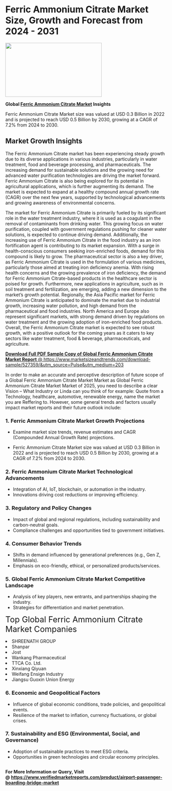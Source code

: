 <H1>Ferric Ammonium Citrate Market Size, Growth and Forecast from 2024 - 2031</H1><img class="aligncenter size-medium wp-image-584254" src="https://thirdeyenews.in/wp-content/uploads/2024/09/Global-Market-Research-300x168.jpeg" alt="" width="300" height="168" /><p><strong>Global&nbsp;<a href="https://www.marketsizeandtrends.com/download-sample/527359/&amp;utm_source=Pulse&amp;utm_medium=203">Ferric Ammonium Citrate Market</a> Insights</strong></p><p>Ferric Ammonium Citrate Market size was valued at USD 0.3 Billion in 2022 and is projected to reach USD 0.5 Billion by 2030, growing at a CAGR of 7.2% from 2024 to 2030.</p><p><h2>Market Growth Insights</h2> <p>The Ferric Ammonium Citrate market has been experiencing steady growth due to its diverse applications in various industries, particularly in water treatment, food and beverage processing, and pharmaceuticals. The increasing demand for sustainable solutions and the growing need for advanced water purification technologies are driving the market forward. Ferric Ammonium Citrate is also being explored for its potential in agricultural applications, which is further augmenting its demand. The market is expected to expand at a healthy compound annual growth rate (CAGR) over the next few years, supported by technological advancements and growing awareness of environmental concerns.</p> <p><a href="#"></a></p> <p>The market for Ferric Ammonium Citrate is primarily fueled by its significant role in the water treatment industry, where it is used as a coagulant in the removal of contaminants from drinking water. This growing focus on water purification, coupled with government regulations pushing for cleaner water solutions, is expected to continue driving demand. Additionally, the increasing use of Ferric Ammonium Citrate in the food industry as an iron fortification agent is contributing to its market expansion. With a surge in health-conscious consumers seeking iron-enriched foods, demand for this compound is likely to grow. The pharmaceutical sector is also a key driver, as Ferric Ammonium Citrate is used in the formulation of various medicines, particularly those aimed at treating iron deficiency anemia. With rising health concerns and the growing prevalence of iron deficiency, the demand for Ferric Ammonium Citrate-based products in the healthcare sector is poised for growth. Furthermore, new applications in agriculture, such as in soil treatment and fertilization, are emerging, adding a new dimension to the market’s growth potential. Regionally, the Asia Pacific market for Ferric Ammonium Citrate is anticipated to dominate the market due to industrial growth, increasing water pollution, and high demand from the pharmaceutical and food industries. North America and Europe also represent significant markets, with strong demand driven by regulations on water treatment and the growing adoption of iron-enriched food products. Overall, the Ferric Ammonium Citrate market is expected to see robust growth, with a positive outlook for the coming years as it caters to key sectors like water treatment, food & beverage, pharmaceuticals, and agriculture.</p> <p><a href="#"></p><p><span class=""><strong>Download Full PDF Sample Copy of Global Ferric Ammonium Citrate Market Report</strong> @ <a href="https://www.marketsizeandtrends.com/download-sample/527359/&amp;utm_source=Pulse&amp;utm_medium=203" target="_blank">https://www.marketsizeandtrends.com/download-sample/527359/&amp;utm_source=Pulse&amp;utm_medium=203</a></span></p><p>In order to make an accurate and perceptive description of future scope of a Global&nbsp;Ferric Ammonium Citrate Market Market as Global&nbsp;Ferric Ammonium Citrate Market Market of 2025, you need to describe a clear Vision &ndash; What Industry or Linda can you think of for example: Quote from a Technology, healthcare, automotive, renewable energy, name the market you are Reffering to. However, some general trends and factors usually impact market reports and their future outlook include:</p><h3>1.&nbsp;<strong>Ferric Ammonium Citrate Market Growth Projections</strong></h3><ul><li>Examine market size trends, revenue estimates and CAGR (Compounded Annual Growth Rate) projections.</li><li><p>Ferric Ammonium Citrate Market size was valued at USD 0.3 Billion in 2022 and is projected to reach USD 0.5 Billion by 2030, growing at a CAGR of 7.2% from 2024 to 2030.</p></li></ul><h3>2.&nbsp;<strong>Ferric Ammonium Citrate Market Technological Advancements</strong></h3><ul><li>Integration of AI, IoT, blockchain, or automation in the industry.</li><li>Innovations driving cost reductions or improving efficiency.</li></ul><h3>3.&nbsp;<strong>Regulatory and Policy Changes</strong></h3><ul><li>Impact of global and regional regulations, including sustainability and carbon-neutral goals.</li><li>Compliance challenges and opportunities tied to government initiatives.</li></ul><h3>4.&nbsp;<strong>Consumer Behavior Trends</strong></h3><ul><li>Shifts in demand influenced by generational preferences (e.g., Gen Z, Millennials).</li><li>Emphasis on eco-friendly, ethical, or personalized products/services.</li></ul><h3>5.&nbsp;<strong>Global Ferric Ammonium Citrate Market Competitive Landscape</strong></h3><ul><li>Analysis of key players, new entrants, and partnerships shaping the industry.</li><li>Strategies for differentiation and market penetration.</li></ul><p data-pm-slice="1 1 []"><span style="color: inherit; font-family: inherit; font-size: 25px;">Top Global Ferric Ammonium Citrate Market Companies</span></p><div class="" data-test-id=""><p><li>SHREENATH GROUP</li><li> Shanpar</li><li> Jost</li><li> Wankang Pharmaceutical</li><li> TTCA Co. Ltd.</li><li> Xinxiang Qiyuan</li><li> Weifang Ensign Industry</li><li> Jiangsu Guoxin Union Energy</li></p></div><h3>6.&nbsp;<strong>Economic and Geopolitical Factors</strong></h3><ul><li>Influence of global economic conditions, trade policies, and geopolitical events.</li><li>Resilience of the market to inflation, currency fluctuations, or global crises.</li></ul><h3>7.&nbsp;<strong>Sustainability and ESG (Environmental, Social, and Governance)</strong></h3><ul><li>Adoption of sustainable practices to meet ESG criteria.</li><li>Opportunities in green technologies and circular economy principles.</li></ul><h2><strong style="font-size: 14px;">For More Information or Query, Visit @&nbsp;</strong><a style="background-color: #ffffff; font-size: 14px;" href="https://www.marketsizeandtrends.com/report/ferric-ammonium-citrate-market/" target="_blank">https://www.verifiedmarketreports.com/product/airport-passenger-boarding-bridge-market</a></h2>
